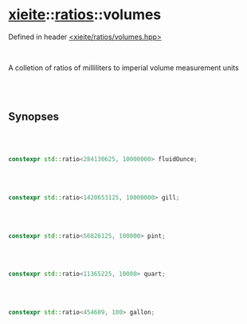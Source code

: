 # [xieite](../xieite.md)::[ratios](../ratios.md)::volumes
Defined in header [<xieite/ratios/volumes.hpp>](../../include/xieite/ratios/volumes.hpp)

<br/>

A colletion of ratios of milliliters to imperial volume measurement units

<br/><br/>

## Synopses

<br/><br/>

```cpp
constexpr std::ratio<284130625, 10000000> fluidOunce;
```

<br/><br/>

```cpp
constexpr std::ratio<1420653125, 10000000> gill;
```

<br/><br/>

```cpp
constexpr std::ratio<56826125, 100000> pint;
```

<br/><br/>

```cpp
constexpr std::ratio<11365225, 10000> quart;
```

<br/><br/>

```cpp
constexpr std::ratio<454609, 100> gallon;
```
